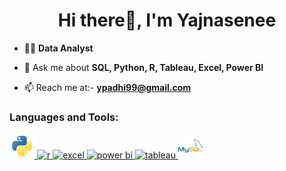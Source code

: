 <h1 align="center">Hi there👋, I'm Yajnasenee</h1>

<!-- <img align="right" alt="Coding" width="380" margin"500" src="https://cdn.dribbble.com/users/4055494/screenshots/15215756/lottie-000_1_1.gif"> -->

- 👩‍💻 **Data Analyst**

- 💬 Ask me about **SQL, Python, R, Tableau, Excel, Power BI**

- 📫 Reach me at:- **ypadhi99@gmail.com**

<h3 align="left">Languages and Tools:</h3>
<p align="left">
<a href="https://www.python.org/" target="_blank" rel="noreferrer"> <img src="https://raw.githubusercontent.com/devicons/devicon/master/icons/python/python-original.svg" alt="python" width="40" height="40"/> </a>
<a href="https://www.r-project.org/" target="_blank" rel="noreferrer"> <img src="https://www.vectorlogo.zone/logos/r-project/r-project-icon.svg" alt="r" width="40" height="40"/> </a>
<a href="https://www.microsoft.com/en-us/microsoft-365/excel" target="_blank" rel="noreferrer"> <img src="https://www.vectorlogo.zone/logos/microsoft_excel/microsoft_excel-icon.svg" alt="excel" width="40" height="40"/> </a>
<a href="https://powerbi.microsoft.com/" target="_blank" rel="noreferrer"> <img src="https://www.vectorlogo.zone/logos/microsoft_powerbi/microsoft_powerbi-icon.svg" alt="power bi" width="40" height="40"/> </a>
<a href="https://www.tableau.com/" target="_blank" rel="noreferrer"> <img src="https://www.google.com/url?sa=i&url=https%3A%2F%2Flogos-world.net%2Ftableau-logo%2F&psig=AOvVaw0u0eFid28overqXJFm29AL&ust=1739554570191000&source=images&cd=vfe&opi=89978449&ved=0CBQQjRxqFwoTCID24_mXwYsDFQAAAAAdAAAAABAJ" alt="tableau" width="40" height="40"/> </a>
<a href="https://www.mysql.com/" target="_blank" rel="noreferrer"> <img src="https://raw.githubusercontent.com/devicons/devicon/master/icons/mysql/mysql-original-wordmark.svg" alt="mysql" width="40" height="40"/> </a>
</p>
